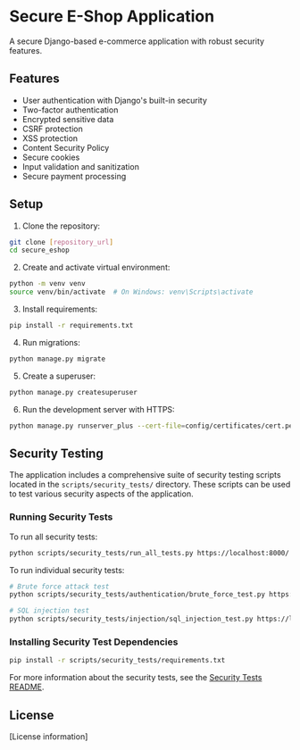# Secure E-Shop Application

A secure Django-based e-commerce application with robust security features.

## Features

- User authentication with Django's built-in security
- Two-factor authentication
- Encrypted sensitive data
- CSRF protection
- XSS protection
- Content Security Policy
- Secure cookies
- Input validation and sanitization
- Secure payment processing

## Setup

1. Clone the repository:
```bash
git clone [repository_url]
cd secure_eshop
```

2. Create and activate virtual environment:
```bash
python -m venv venv
source venv/bin/activate  # On Windows: venv\Scripts\activate
```

3. Install requirements:
```bash
pip install -r requirements.txt
```

4. Run migrations:
```bash
python manage.py migrate
```

5. Create a superuser:
```bash
python manage.py createsuperuser
```

6. Run the development server with HTTPS:
```bash
python manage.py runserver_plus --cert-file=config/certificates/cert.pem --key-file=config/certificates/key.pem
```

## Security Testing

The application includes a comprehensive suite of security testing scripts located in the `scripts/security_tests/` directory. These scripts can be used to test various security aspects of the application.

### Running Security Tests

To run all security tests:

```bash
python scripts/security_tests/run_all_tests.py https://localhost:8000/ [username] [password] [db_path]
```

To run individual security tests:

```bash
# Brute force attack test
python scripts/security_tests/authentication/brute_force_test.py https://localhost:8000/ [username]

# SQL injection test
python scripts/security_tests/injection/sql_injection_test.py https://localhost:8000/ [username] [password]
```

### Installing Security Test Dependencies

```bash
pip install -r scripts/security_tests/requirements.txt
```

For more information about the security tests, see the [Security Tests README](scripts/security_tests/README.md).

## License

[License information]